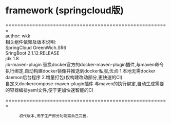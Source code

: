 # framework (springcloud版)
=======================================================</br>
author: wkk</br>
相关组件依赖及版本说明: </br>
SpringCloud GreenWich.SR6 </br>
SringBoot 2.1.12.RELEASE</br>
jdk 1.8</br>
jib-maven-plugin 替换docker官方的docker-maven-plugin插件,与maven命令执行绑定,自动构建docker镜像并推送到docker私服,优点:1.本地无需docker daemon后台程序 2.增量打包(仅构建改动部分,更快速的CI)</br>
自定义dockercompose-maven-plugin插件 与maven的执行绑定,自动生成需要的容器编排yaml文件,便于更加快速智能的CI</br>

=======================================================</br>

          初代版本,用于生产部分功能需自己完善.
